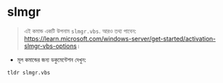 # slmgr

> এই কমান্ড একটি উপনাম `slmgr.vbs`.
> আরও তথ্য পাবেন: <https://learn.microsoft.com/windows-server/get-started/activation-slmgr-vbs-options>।

- মূল কমান্ডের জন্য ডকুমেন্টেশন দেখুন:

`tldr slmgr.vbs`
